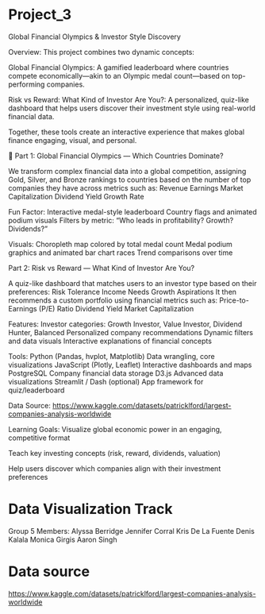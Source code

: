 # Project_3
Global Financial Olympics & Investor Style Discovery

Overview:
This project combines two dynamic concepts:

Global Financial Olympics: A gamified leaderboard where countries compete economically—akin to an Olympic medal count—based on top-performing companies.

Risk vs Reward: What Kind of Investor Are You?: A personalized, quiz-like dashboard that helps users discover their investment style using real-world financial data.

Together, these tools create an interactive experience that makes global finance engaging, visual, and personal.

🥇 Part 1: Global Financial Olympics — Which Countries Dominate?

We transform complex financial data into a global competition, assigning Gold, Silver, and Bronze rankings to countries based on the number of top companies they have across metrics such as:
Revenue
Earnings
Market Capitalization
Dividend Yield
Growth Rate

Fun Factor:
Interactive medal-style leaderboard
Country flags and animated podium visuals
Filters by metric: “Who leads in profitability? Growth? Dividends?”

Visuals:
Choropleth map colored by total medal count
Medal podium graphics and animated bar chart races
Trend comparisons over time

Part 2: Risk vs Reward — What Kind of Investor Are You?

A quiz-like dashboard that matches users to an investor type based on their preferences:
Risk Tolerance
Income Needs
Growth Aspirations
It then recommends a custom portfolio using financial metrics such as:
Price-to-Earnings (P/E) Ratio
Dividend Yield
Market Capitalization

Features:
Investor categories: Growth Investor, Value Investor, Dividend Hunter, Balanced Personalized company recommendations
Dynamic filters and data visuals
Interactive explanations of financial concepts

Tools:
Python (Pandas, hvplot, Matplotlib)	Data wrangling, core visualizations
JavaScript (Plotly, Leaflet)	Interactive dashboards and maps
PostgreSQL	Company financial data storage
D3.js	Advanced data visualizations
Streamlit / Dash (optional)	App framework for quiz/leaderboard

Data Source:
https://www.kaggle.com/datasets/patricklford/largest-companies-analysis-worldwide

Learning Goals:
Visualize global economic power in an engaging, competitive format

Teach key investing concepts (risk, reward, dividends, valuation)

Help users discover which companies align with their investment preferences


Data Visualization Track 
=======
Group 5 Members:
Alyssa Berridge
Jennifer Corral
Kris De La Fuente
Denis Kalala
Monica Girgis
Aaron Singh
 
# Data source
https://www.kaggle.com/datasets/patricklford/largest-companies-analysis-worldwide
